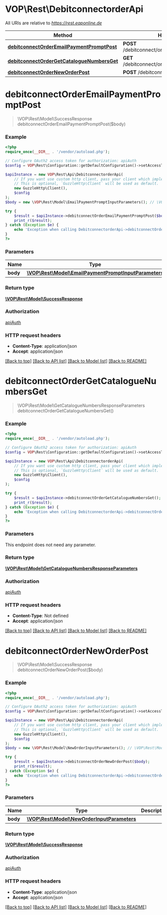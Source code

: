# VOP\Rest\DebitconnectorderApi

All URIs are relative to *https://rest.eaponline.de*

Method | HTTP request | Description
------------- | ------------- | -------------
[**debitconnectOrderEmailPaymentPromptPost**](DebitconnectorderApi.md#debitconnectorderemailpaymentpromptpost) | **POST** /debitconnect/order/emailPaymentPrompt | 
[**debitconnectOrderGetCatalogueNumbersGet**](DebitconnectorderApi.md#debitconnectordergetcataloguenumbersget) | **GET** /debitconnect/order/getCatalogueNumbers/ | 
[**debitconnectOrderNewOrderPost**](DebitconnectorderApi.md#debitconnectorderneworderpost) | **POST** /debitconnect/order/newOrder | 

# **debitconnectOrderEmailPaymentPromptPost**
> \VOP\Rest\Model\SuccessResponse debitconnectOrderEmailPaymentPromptPost($body)



### Example
```php
<?php
require_once(__DIR__ . '/vendor/autoload.php');

// Configure OAuth2 access token for authorization: apiAuth
$config = VOP\Rest\Configuration::getDefaultConfiguration()->setAccessToken('YOUR_ACCESS_TOKEN');

$apiInstance = new VOP\Rest\Api\DebitconnectorderApi(
    // If you want use custom http client, pass your client which implements `GuzzleHttp\ClientInterface`.
    // This is optional, `GuzzleHttp\Client` will be used as default.
    new GuzzleHttp\Client(),
    $config
);
$body = new \VOP\Rest\Model\EmailPaymentPromptInputParameters(); // \VOP\Rest\Model\EmailPaymentPromptInputParameters | 

try {
    $result = $apiInstance->debitconnectOrderEmailPaymentPromptPost($body);
    print_r($result);
} catch (Exception $e) {
    echo 'Exception when calling DebitconnectorderApi->debitconnectOrderEmailPaymentPromptPost: ', $e->getMessage(), PHP_EOL;
}
?>
```

### Parameters

Name | Type | Description  | Notes
------------- | ------------- | ------------- | -------------
 **body** | [**\VOP\Rest\Model\EmailPaymentPromptInputParameters**](../Model/EmailPaymentPromptInputParameters.md)|  | [optional]

### Return type

[**\VOP\Rest\Model\SuccessResponse**](../Model/SuccessResponse.md)

### Authorization

[apiAuth](../../README.md#apiAuth)

### HTTP request headers

 - **Content-Type**: application/json
 - **Accept**: application/json

[[Back to top]](#) [[Back to API list]](../../README.md#documentation-for-api-endpoints) [[Back to Model list]](../../README.md#documentation-for-models) [[Back to README]](../../README.md)

# **debitconnectOrderGetCatalogueNumbersGet**
> \VOP\Rest\Model\GetCatalogueNumbersResponseParameters debitconnectOrderGetCatalogueNumbersGet()



### Example
```php
<?php
require_once(__DIR__ . '/vendor/autoload.php');

// Configure OAuth2 access token for authorization: apiAuth
$config = VOP\Rest\Configuration::getDefaultConfiguration()->setAccessToken('YOUR_ACCESS_TOKEN');

$apiInstance = new VOP\Rest\Api\DebitconnectorderApi(
    // If you want use custom http client, pass your client which implements `GuzzleHttp\ClientInterface`.
    // This is optional, `GuzzleHttp\Client` will be used as default.
    new GuzzleHttp\Client(),
    $config
);

try {
    $result = $apiInstance->debitconnectOrderGetCatalogueNumbersGet();
    print_r($result);
} catch (Exception $e) {
    echo 'Exception when calling DebitconnectorderApi->debitconnectOrderGetCatalogueNumbersGet: ', $e->getMessage(), PHP_EOL;
}
?>
```

### Parameters
This endpoint does not need any parameter.

### Return type

[**\VOP\Rest\Model\GetCatalogueNumbersResponseParameters**](../Model/GetCatalogueNumbersResponseParameters.md)

### Authorization

[apiAuth](../../README.md#apiAuth)

### HTTP request headers

 - **Content-Type**: Not defined
 - **Accept**: application/json

[[Back to top]](#) [[Back to API list]](../../README.md#documentation-for-api-endpoints) [[Back to Model list]](../../README.md#documentation-for-models) [[Back to README]](../../README.md)

# **debitconnectOrderNewOrderPost**
> \VOP\Rest\Model\SuccessResponse debitconnectOrderNewOrderPost($body)



### Example
```php
<?php
require_once(__DIR__ . '/vendor/autoload.php');

// Configure OAuth2 access token for authorization: apiAuth
$config = VOP\Rest\Configuration::getDefaultConfiguration()->setAccessToken('YOUR_ACCESS_TOKEN');

$apiInstance = new VOP\Rest\Api\DebitconnectorderApi(
    // If you want use custom http client, pass your client which implements `GuzzleHttp\ClientInterface`.
    // This is optional, `GuzzleHttp\Client` will be used as default.
    new GuzzleHttp\Client(),
    $config
);
$body = new \VOP\Rest\Model\NewOrderInputParameters(); // \VOP\Rest\Model\NewOrderInputParameters | 

try {
    $result = $apiInstance->debitconnectOrderNewOrderPost($body);
    print_r($result);
} catch (Exception $e) {
    echo 'Exception when calling DebitconnectorderApi->debitconnectOrderNewOrderPost: ', $e->getMessage(), PHP_EOL;
}
?>
```

### Parameters

Name | Type | Description  | Notes
------------- | ------------- | ------------- | -------------
 **body** | [**\VOP\Rest\Model\NewOrderInputParameters**](../Model/NewOrderInputParameters.md)|  | [optional]

### Return type

[**\VOP\Rest\Model\SuccessResponse**](../Model/SuccessResponse.md)

### Authorization

[apiAuth](../../README.md#apiAuth)

### HTTP request headers

 - **Content-Type**: application/json
 - **Accept**: application/json

[[Back to top]](#) [[Back to API list]](../../README.md#documentation-for-api-endpoints) [[Back to Model list]](../../README.md#documentation-for-models) [[Back to README]](../../README.md)

